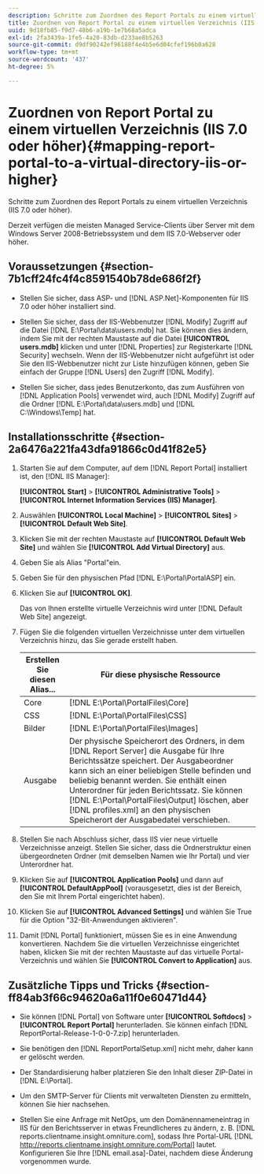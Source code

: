 ```yaml
---
description: Schritte zum Zuordnen des Report Portals zu einem virtuellen Verzeichnis (IIS 7.0 oder höher).
title: Zuordnen von Report Portal zu einem virtuellen Verzeichnis (IIS 7.0 oder höher)
uuid: 9d18fb85-f9d7-48b6-a19b-1e7b68a5adca
exl-id: 2fa3439a-1fe5-4a20-83db-d233ae8b5263
source-git-commit: d9df90242ef96188f4e4b5e6d04cfef196b0a628
workflow-type: tm+mt
source-wordcount: '437'
ht-degree: 5%

---
```


# Zuordnen von Report Portal zu einem virtuellen Verzeichnis (IIS 7.0 oder höher){#mapping-report-portal-to-a-virtual-directory-iis-or-higher}

Schritte zum Zuordnen des Report Portals zu einem virtuellen Verzeichnis (IIS 7.0 oder höher).

Derzeit verfügen die meisten Managed Service-Clients über Server mit dem Windows Server 2008-Betriebssystem und dem IIS 7.0-Webserver oder höher.

## Voraussetzungen {#section-7b1cff24fc4f4c8591540b78de686f2f}

* Stellen Sie sicher, dass ASP- und [!DNL ASP.Net]-Komponenten für IIS 7.0 oder höher installiert sind.
* Stellen Sie sicher, dass der IIS-Webbenutzer [!DNL Modify] Zugriff auf die Datei [!DNL E:\Portal\data\users.mdb] hat. Sie können dies ändern, indem Sie mit der rechten Maustaste auf die Datei **[!UICONTROL users.mdb]** klicken und unter [!DNL Properties] zur Registerkarte [!DNL Security] wechseln. Wenn der IIS-Webbenutzer nicht aufgeführt ist oder Sie den IIS-Webbenutzer nicht zur Liste hinzufügen können, geben Sie einfach der Gruppe [!DNL Users] den Zugriff [!DNL Modify].

* Stellen Sie sicher, dass jedes Benutzerkonto, das zum Ausführen von [!DNL Application Pools] verwendet wird, auch [!DNL Modify] Zugriff auf die Ordner [!DNL E:\Portal\data\users.mdb] und [!DNL C:\Windows\Temp\] hat.

## Installationsschritte {#section-2a6476a221fa43dfa91866c0d41f82e5}

1. Starten Sie auf dem Computer, auf dem [!DNL Report Portal] installiert ist, den [!DNL IIS Manager]:

   **[!UICONTROL Start]** > **[!UICONTROL Administrative Tools]** > **[!UICONTROL Internet Information Services (IIS) Manager]**.

1. Auswählen **[!UICONTROL Local Machine]** > **[!UICONTROL Sites]** > **[!UICONTROL Default Web Site]**.

1. Klicken Sie mit der rechten Maustaste auf **[!UICONTROL Default Web Site]** und wählen Sie **[!UICONTROL Add Virtual Directory]** aus.

1. Geben Sie als Alias &quot;Portal&quot;ein.
1. Geben Sie für den physischen Pfad [!DNL E:\Portal\PortalASP] ein.
1. Klicken Sie auf **[!UICONTROL OK]**.

   Das von Ihnen erstellte virtuelle Verzeichnis wird unter [!DNL Default Web Site] angezeigt.

1. Fügen Sie die folgenden virtuellen Verzeichnisse unter dem virtuellen Verzeichnis hinzu, das Sie gerade erstellt haben.

   | Erstellen Sie diesen Alias... | Für diese physische Ressource |
   |---|---|
   | Core | [!DNL E:\Portal\PortalFiles\Core] |
   | CSS | [!DNL E:\Portal\PortalFiles\CSS] |
   | Bilder | [!DNL E:\Portal\PortalFiles\Images] |
   | Ausgabe | Der physische Speicherort des Ordners, in dem [!DNL Report Server] die Ausgabe für Ihre Berichtssätze speichert. Der Ausgabeordner kann sich an einer beliebigen Stelle befinden und beliebig benannt werden. Sie enthält einen Unterordner für jeden Berichtssatz. Sie können [!DNL E:\Portal\PortalFiles\Output] löschen, aber [!DNL profiles.xml] an den physischen Speicherort der Ausgabedatei verschieben. |

1. Stellen Sie nach Abschluss sicher, dass IIS vier neue virtuelle Verzeichnisse anzeigt. Stellen Sie sicher, dass die Ordnerstruktur einen übergeordneten Ordner (mit demselben Namen wie Ihr Portal) und vier Unterordner hat.
1. Klicken Sie auf **[!UICONTROL Application Pools]** und dann auf **[!UICONTROL DefaultAppPool]** (vorausgesetzt, dies ist der Bereich, den Sie mit Ihrem Portal eingerichtet haben).

1. Klicken Sie auf **[!UICONTROL Advanced Settings]** und wählen Sie True für die Option &quot;32-Bit-Anwendungen aktivieren&quot;.
1. Damit [!DNL Portal] funktioniert, müssen Sie es in eine Anwendung konvertieren. Nachdem Sie die virtuellen Verzeichnisse eingerichtet haben, klicken Sie mit der rechten Maustaste auf das virtuelle Portal-Verzeichnis und wählen Sie **[!UICONTROL Convert to Application]** aus.

## Zusätzliche Tipps und Tricks {#section-ff84ab3f66c94620a6a11f0e60471d44}

* Sie können [!DNL Portal] von Software unter **[!UICONTROL Softdocs]** > **[!UICONTROL Report Portal]** herunterladen. Sie können einfach [!DNL ReportPortal-Release-1-0-0-7.zip] herunterladen.

* Sie benötigen den [!DNL ReportPortalSetup.xml] nicht mehr, daher kann er gelöscht werden.
* Der Standardisierung halber platzieren Sie den Inhalt dieser ZIP-Datei in [!DNL E:\Portal].
* Um den SMTP-Server für Clients mit verwalteten Diensten zu ermitteln, können Sie hier nachsehen.
* Stellen Sie eine Anfrage mit NetOps, um den Domänennameneintrag in IIS für den Berichtsserver in etwas Freundlicheres zu ändern, z. B. [!DNL reports.clientname.insight.omniture.com], sodass Ihre Portal-URL [!DNL http://reports.clientname.insight.omniture.com/Portal] lautet. Konfigurieren Sie Ihre [!DNL email.asa]-Datei, nachdem diese Änderung vorgenommen wurde.
